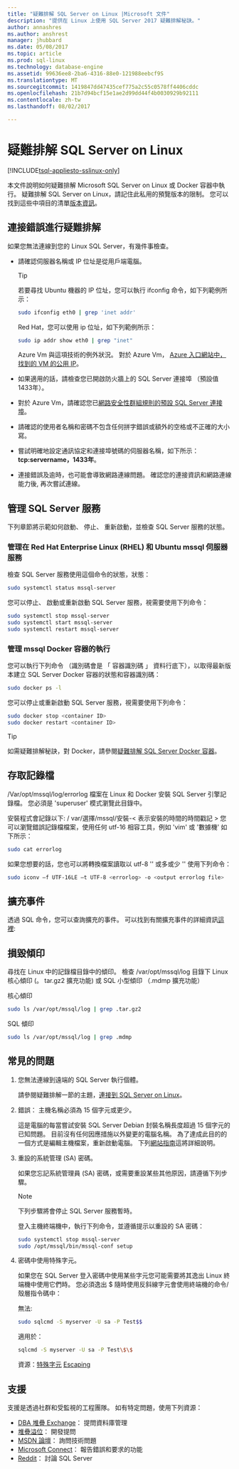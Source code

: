 ```yaml
---
title: "疑難排解 SQL Server on Linux |Microsoft 文件"
description: "提供在 Linux 上使用 SQL Server 2017 疑難排解秘訣。"
author: annashres
ms.author: anshrest
manager: jhubbard
ms.date: 05/08/2017
ms.topic: article
ms.prod: sql-linux
ms.technology: database-engine
ms.assetid: 99636ee8-2ba6-4316-88e0-121988eebcf9S
ms.translationtype: MT
ms.sourcegitcommit: 1419847dd47435cef775a2c55c0578ff4406cddc
ms.openlocfilehash: 21b7d94bcf15e1ae2d99dd44f4b0030929b92111
ms.contentlocale: zh-tw
ms.lasthandoff: 08/02/2017

---
```

# <a name="troubleshoot-sql-server-on-linux"></a>疑難排解 SQL Server on Linux

[!INCLUDE[tsql-appliesto-sslinux-only](../includes/tsql-appliesto-sslinux-only.md)]

本文件說明如何疑難排解 Microsoft SQL Server on Linux 或 Docker 容器中執行。 疑難排解 SQL Server on Linux，請記住此私用的預覽版本的限制。 您可以找到這些中項目的清單[版本資訊](sql-server-linux-release-notes.md)。

## <a id="connection"></a>連接錯誤進行疑難排解
如果您無法連線到您的 Linux SQL Server，有幾件事檢查。 

- 請確認伺服器名稱或 IP 位址是從用戶端電腦。

   > [!TIP]
   > 若要尋找 Ubuntu 機器的 IP 位址，您可以執行 ifconfig 命令，如下列範例所示：
   >
   >   ```bash
   >   sudo ifconfig eth0 | grep 'inet addr'
   >   ```
   > Red Hat，您可以使用 ip 位址，如下列範例所示：
   >
   >   ```bash
   >   sudo ip addr show eth0 | grep "inet"
   >   ```
   > Azure Vm 與這項技術的例外狀況。 對於 Azure Vm， [Azure 入口網站中，找到的 VM 的公用 IP](sql-server-linux-azure-virtual-machine.md#connect)。

- 如果適用的話，請檢查您已開啟防火牆上的 SQL Server 連接埠 （預設值 1433年）。

- 對於 Azure Vm，請確認您已[網路安全性群組規則的預設 SQL Server 連接埠](sql-server-linux-azure-virtual-machine.md#remote)。

- 請確認的使用者名稱和密碼不包含任何拼字錯誤或額外的空格或不正確的大小寫。

- 嘗試明確地設定通訊協定和連接埠號碼的伺服器名稱，如下所示： **tcp:servername，1433年**。

- 連接錯誤及逾時，也可能會導致網路連線問題。 確認您的連接資訊和網路連線能力後, 再次嘗試連線。

## <a name="manage-the-sql-server-service"></a>管理 SQL Server 服務

下列章節將示範如何啟動、 停止、 重新啟動，並檢查 SQL Server 服務的狀態。 

### <a name="manage-the-mssql-server-service-in-red-hat-enterprise-linux-rhel-and-ubuntu"></a>管理在 Red Hat Enterprise Linux (RHEL) 和 Ubuntu mssql 伺服器服務 

檢查 SQL Server 服務使用這個命令的狀態，狀態：

   ```bash
   sudo systemctl status mssql-server
   ```

您可以停止、 啟動或重新啟動 SQL Server 服務，視需要使用下列命令：

   ```bash
   sudo systemctl stop mssql-server
   sudo systemctl start mssql-server
   sudo systemctl restart mssql-server
   ```

### <a name="manage-the-execution-of-the-mssql-docker-container"></a>管理 mssql Docker 容器的執行

您可以執行下列命令 （識別碼會是 「 容器識別碼 」 資料行底下），以取得最新版本建立 SQL Server Docker 容器的狀態和容器識別碼：

   ```bash
   sudo docker ps -l
   ```
   
您可以停止或重新啟動 SQL Server 服務，視需要使用下列命令：
   
   ```bash
   sudo docker stop <container ID>
   sudo docker restart <container ID>
   ```

> [!TIP]
> 如需疑難排解秘訣，對 Docker，請參閱[疑難排解 SQL Server Docker 容器](sql-server-linux-configure-docker.md#troubleshooting)。

## <a name="access-the-log-files"></a>存取記錄檔
   
/Var/opt/mssql/log/errorlog 檔案在 Linux 和 Docker 安裝 SQL Server 引擎記錄檔。 您必須是 'superuser' 模式瀏覽此目錄中。

安裝程式會記錄以下: / var/選擇/mssql/安裝-< 表示安裝的時間的時間戳記 > 您可以瀏覽錯誤記錄檔檔案，使用任何 utf-16 相容工具，例如 'vim' 或 '數據機' 如下所示： 

   ```bash
   sudo cat errorlog
   ```

如果您想要的話，您也可以將轉換檔案讀取以 utf-8 '' 或多或少 '' 使用下列命令：
   
   ```bash
   sudo iconv –f UTF-16LE –t UTF-8 <errorlog> -o <output errorlog file>
   ```
## <a name="extended-events"></a>擴充事件

透過 SQL 命令，您可以查詢擴充的事件。  可以找到有關擴充事件的詳細資訊[這裡](https://technet.microsoft.com/en-us/library/bb630282.aspx):

## <a name="crash-dumps"></a>損毀傾印 

尋找在 Linux 中的記錄檔目錄中的傾印。 檢查 /var/opt/mssql/log 目錄下 Linux 核心傾印 (。 tar.gz2 擴充功能) 或 SQL 小型傾印 （.mdmp 擴充功能）

核心傾印 
   ```bash
   sudo ls /var/opt/mssql/log | grep .tar.gz2 
   ```

SQL 傾印 
   ```bash
   sudo ls /var/opt/mssql/log | grep .mdmp 
   ```

## <a name="common-issues"></a>常見的問題

1. 您無法連線到遠端的 SQL Server 執行個體。

   請參閱疑難排解一節的主題，[連接到 SQL Server on Linux](#connection)。

2. 錯誤： 主機名稱必須為 15 個字元或更少。

   這是電腦的每當嘗試安裝 SQL Server Debian 封裝名稱長度超過 15 個字元的已知問題。 目前沒有任何因應措施以外變更的電腦名稱。 為了達成此目的的一個方式是編輯主機檔案，重新啟動電腦。 下列[網站指南](http://www.cyberciti.biz/faq/ubuntu-change-hostname-command/)這將詳細說明。

3. 重設的系統管理 (SA) 密碼。

   如果您忘記系統管理員 (SA) 密碼，或需要重設某些其他原因，請遵循下列步驟。

   > [!NOTE]
   > 下列步驟將會停止 SQL Server 服務暫時。

   登入主機終端機中，執行下列命令，並遵循提示以重設的 SA 密碼：

   ```bash
   sudo systemctl stop mssql-server
   sudo /opt/mssql/bin/mssql-conf setup
   ```

4. 密碼中使用特殊字元。

   如果您在 SQL Server 登入密碼中使用某些字元您可能需要將其逸出 Linux 終端機中使用它們時。 您必須逸出 $ 隨時使用反斜線字元會使用終端機的命令/殼層指令碼中：

   無法:

   ```bash
   sudo sqlcmd -S myserver -U sa -P Test$$
   ```

   適用於：

   ```bash
   sqlcmd -S myserver -U sa -P Test\$\$
   ```

   資源：[特殊字元](http://tldp.org/LDP/abs/html/special-chars.html)
   [Escaping](http://tldp.org/LDP/abs/html/escapingsection.html)

## <a name="support"></a>支援

支援是透過社群和受監視的工程團隊。 如有特定問題，使用下列資源：

- [DBA 堆疊 Exchange](https://dba.stackexchange.com/questions/tagged/sql-server)： 提問資料庫管理
- [堆疊溢位](http://stackoverflow.com/questions/tagged/sql-server)： 開發提問
- [MSDN 論壇](https://social.msdn.microsoft.com/Forums/en-US/home?category=sqlserver)： 詢問技術問題
- [Microsoft Connect](https://connect.microsoft.com/SQLServer/Feedback)： 報告錯誤和要求的功能
- [Reddit](https://www.reddit.com/r/SQLServer/)： 討論 SQL Server

